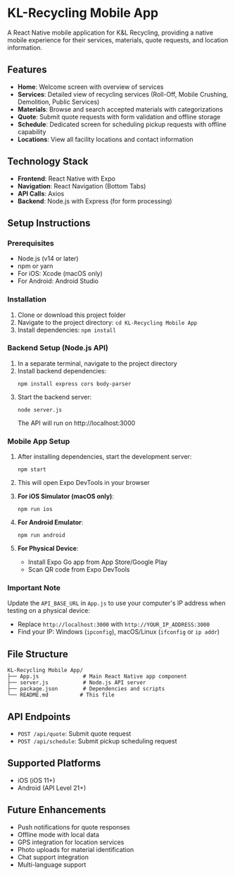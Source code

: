 # KL-Recycling Mobile App

A React Native mobile application for K&L Recycling, providing a native mobile experience for their services, materials, quote requests, and location information.

## Features

- **Home**: Welcome screen with overview of services
- **Services**: Detailed view of recycling services (Roll-Off, Mobile Crushing, Demolition, Public Services)
- **Materials**: Browse and search accepted materials with categorizations
- **Quote**: Submit quote requests with form validation and offline storage
- **Schedule**: Dedicated screen for scheduling pickup requests with offline capability
- **Locations**: View all facility locations and contact information

## Technology Stack

- **Frontend**: React Native with Expo
- **Navigation**: React Navigation (Bottom Tabs)
- **API Calls**: Axios
- **Backend**: Node.js with Express (for form processing)

## Setup Instructions

### Prerequisites

- Node.js (v14 or later)
- npm or yarn
- For iOS: Xcode (macOS only)
- For Android: Android Studio

### Installation

1. Clone or download this project folder
2. Navigate to the project directory: `cd KL-Recycling Mobile App`
3. Install dependencies: `npm install`

### Backend Setup (Node.js API)

1. In a separate terminal, navigate to the project directory
2. Install backend dependencies:
   ```
   npm install express cors body-parser
   ```
3. Start the backend server:
   ```
   node server.js
   ```
   The API will run on http://localhost:3000

### Mobile App Setup

1. After installing dependencies, start the development server:
   ```
   npm start
   ```

2. This will open Expo DevTools in your browser

3. **For iOS Simulator (macOS only)**:
   ```
   npm run ios
   ```

4. **For Android Emulator**:
   ```
   npm run android
   ```

5. **For Physical Device**:
   - Install Expo Go app from App Store/Google Play
   - Scan QR code from Expo DevTools

### Important Note

Update the `API_BASE_URL` in `App.js` to use your computer's IP address when testing on a physical device:
- Replace `http://localhost:3000` with `http://YOUR_IP_ADDRESS:3000`
- Find your IP: Windows (`ipconfig`), macOS/Linux (`ifconfig` or `ip addr`)

## File Structure

```
KL-Recycling Mobile App/
├── App.js              # Main React Native app component
├── server.js           # Node.js API server
├── package.json        # Dependencies and scripts
└── README.md          # This file
```

## API Endpoints

- `POST /api/quote`: Submit quote request
- `POST /api/schedule`: Submit pickup scheduling request

## Supported Platforms

- iOS (iOS 11+)
- Android (API Level 21+)

## Future Enhancements

- Push notifications for quote responses
- Offline mode with local data
- GPS integration for location services
- Photo uploads for material identification
- Chat support integration
- Multi-language support
